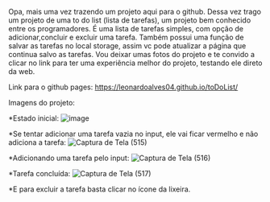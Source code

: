 Opa, mais uma vez trazendo um projeto aqui para o github. Dessa vez trago um projeto de uma to do list (lista de tarefas), um projeto bem conhecido entre os programadores. É uma lista de tarefas simples, com opção de adicionar,concluir e excluir uma tarefa. Também possui uma função de salvar as tarefas no local storage, assim vc pode atualizar a página que continua salvo as tarefas. Vou deixar umas fotos do projeto e te convido a clicar no link para ter uma experiência melhor do projeto, testando ele direto da web.

Link para o github pages: https://leonardoalves04.github.io/toDoList/

Imagens do projeto:

*Estado inicial:
![image](https://user-images.githubusercontent.com/69488943/187187599-3bb3c306-c9cb-45f9-8218-423f56995b1a.png)

*Se tentar adicionar uma tarefa vazia no input, ele vai ficar vermelho e não adiciona a tarefa:
![Captura de Tela (515)](https://user-images.githubusercontent.com/69488943/187188165-2e5f9a97-baa8-4f89-93e4-84010a3f700b.png)

*Adicionando uma tarefa pelo input:
![Captura de Tela (516)](https://user-images.githubusercontent.com/69488943/187188389-80d1ed67-a9bc-4fc5-b8a3-95b85cf24d3f.png)

*Tarefa concluída:
![Captura de Tela (517)](https://user-images.githubusercontent.com/69488943/187188573-275441c3-d9e7-46fe-a614-3b61b9b9d950.png)

*E para excluir a tarefa basta clicar no ícone da lixeira.



